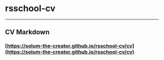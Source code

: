 # rsschool-cv
***
## CV Markdown
### [https://solum-the-creator.github.io/rsschool-cv/cv](https://solum-the-creator.github.io/rsschool-cv/cv)
